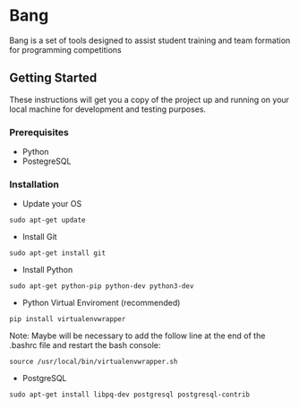 # Bang
Bang is a set of tools designed to assist student training and team formation for programming competitions


## Getting Started
These instructions will get you a copy of the project up and running on your local machine for development and testing purposes.

### Prerequisites

- Python
- PostegreSQL

### Installation
- Update your OS
```
sudo apt-get update
```
- Install Git
```
sudo apt-get install git
```

- Install Python
```
sudo apt-get python-pip python-dev python3-dev
```


- Python Virtual Enviroment (recommended)
```
pip install virtualenvwrapper
```
Note: Maybe will be necessary to add the follow line at the end of the .bashrc file and restart the bash console:
```
source /usr/local/bin/virtualenvwrapper.sh
```

- PostgreSQL
```
sudo apt-get install libpq-dev postgresql postgresql-contrib
```

